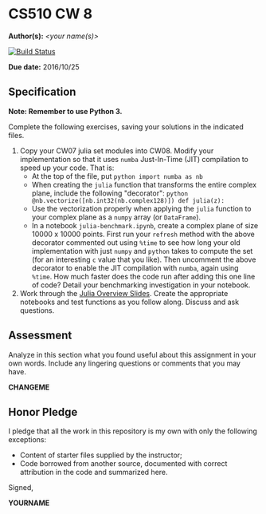 # CS510 CW 8

**Author(s):** _\<your name(s)\>_

[![Build Status](https://travis-ci.org/chapman-cs510-2016f/cw-08-YOURNAME.svg?branch=master)](https://travis-ci.org/chapman-cs510-2016f/cw-08-YOURNAME)

**Due date:** 2016/10/25

## Specification

**Note: Remember to use Python 3.**

Complete the following exercises, saving your solutions in the indicated files. 

1. Copy your CW07 julia set modules into CW08. Modify your implementation so that it uses ```numba``` Just-In-Time (JIT) compilation to speed up your code. That is:
    * At the top of the file, put ```python
    import numba as nb```
    * When creating the ```julia``` function that transforms the entire complex plane, include the following "decorator": ```python
    @nb.vectorize([nb.int32(nb.complex128)])
    def julia(z):```
    * Use the vectorization properly when applying the ```julia``` function to your complex plane as a ```numpy``` array (or ```DataFrame```).
    * In a notebook ```julia-benchmark.ipynb```, create a complex plane of size 10000 x 10000 points. First run your ```refresh``` method with the above decorator commented out using ```%time``` to see how long your old implementation with just ```numpy``` and ```python``` takes to compute the set (for an interesting ```c``` value that you like). Then uncomment the above decorator to enable the JIT compilation with ```numba```, again using ```%time```. How much faster does the code run after adding this one line of code? Detail your benchmarking investigation in your notebook.
1. Work through the [Julia Overview Slides](http://slides.com/profdressel/julia-overview/). Create the appropriate notebooks and test functions as you follow along. Discuss and ask questions.

## Assessment

Analyze in this section what you found useful about this assignment in your own words. Include any lingering questions or comments that you may have.

**CHANGEME**

## Honor Pledge

I pledge that all the work in this repository is my own with only the following exceptions:

* Content of starter files supplied by the instructor;
* Code borrowed from another source, documented with correct attribution in the code and summarized here.

Signed,

**YOURNAME**
